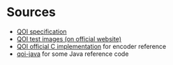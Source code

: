 # Sources

* [QOI specification](https://qoiformat.org)
* [QOI test images (on official website)](https://qoiformat.org/qoi_test_images.zip)
* [QOI official C implementation](https://github.com/phoboslab/qoi) for encoder reference
* [qoi-java](https://github.com/saharNooby/qoi-java) for some Java reference code